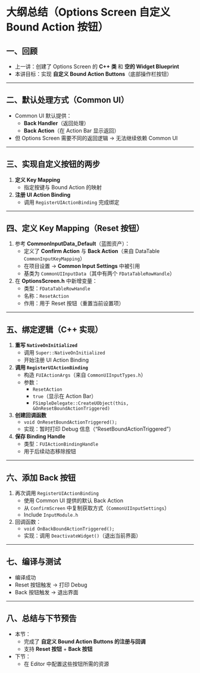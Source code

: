 # 大纲总结（Options Screen 自定义 Bound Action 按钮）

## 一、回顾

- 上一讲：创建了 Options Screen 的 **C++ 类** 和 **空的 Widget Blueprint**
- 本讲目标：实现 **自定义 Bound Action Buttons**（底部操作栏按钮）

------

## 二、默认处理方式（Common UI）

- Common UI 默认提供：
  - **Back Handler**（返回处理）
  - **Back Action**（在 Action Bar 显示返回）
- 但 Options Screen 需要不同的返回逻辑 → 无法继续依赖 Common UI

------

## 三、实现自定义按钮的两步

1. **定义 Key Mapping**
   - 指定按键与 Bound Action 的映射
2. **注册 UI Action Binding**
   - 调用 `RegisterUIActionBinding` 完成绑定

------

## 四、定义 Key Mapping（Reset 按钮）

1. 参考 **CommonInputData_Default**（蓝图资产）：
   - 定义了 **Confirm Action** 与 **Back Action**（来自 DataTable `CommonInputKeyMapping`）
   - 在项目设置 → **Common Input Settings** 中被引用
   - 基类为 `CommonUIInputData`（其中有两个 `FDataTableRowHandle`）
2. 在 **OptionsScreen.h** 中新增变量：
   - 类型：`FDataTableRowHandle`
   - 名称：`ResetAction`
   - 作用：用于 Reset 按钮（重置当前设置项）

------

## 五、绑定逻辑（C++ 实现）

1. **重写 `NativeOnInitialized`**
   - 调用 `Super::NativeOnInitialized`
   - 开始注册 UI Action Binding
2. **调用 `RegisterUIActionBinding`**
   - 构造 `FUIActionArgs`（来自 `CommonUIInputTypes.h`）
   - 参数：
     - `ResetAction`
     - `true`（显示在 Action Bar）
     - `FSimpleDelegate::CreateUObject(this, &OnResetBoundActionTriggered)`
3. **创建回调函数**
   - `void OnResetBoundActionTriggered();`
   - 实现：暂时打印 Debug 信息（“ResetBoundActionTriggered”）
4. **保存 Binding Handle**
   - 类型：`FUIActionBindingHandle`
   - 用于后续动态移除按钮

------

## 六、添加 Back 按钮

1. 再次调用 `RegisterUIActionBinding`
   - 使用 Common UI 提供的默认 Back Action
   - 从 `ConfirmScreen` 中复制获取方式（`CommonUIInputSettings`）
   - Include `InputModule.h`
2. 回调函数：
   - `void OnBackBoundActionTriggered();`
   - 实现：调用 `DeactivateWidget()`（退出当前界面）

------

## 七、编译与测试

- 编译成功
- Reset 按钮触发 → 打印 Debug
- Back 按钮触发 → 退出界面

------

## 八、总结与下节预告

- 本节：
  - 完成了 **自定义 Bound Action Buttons 的注册与回调**
  - 支持 **Reset 按钮** + **Back 按钮**
- 下节：
  - 在 Editor 中配置这些按钮所需的资源

